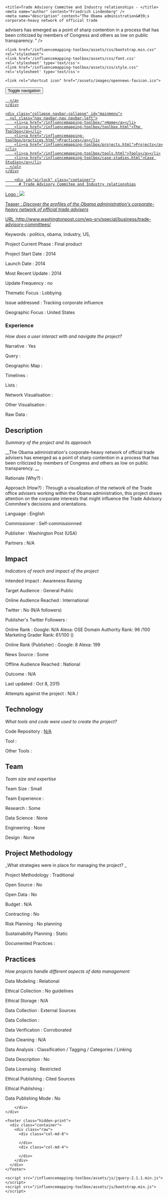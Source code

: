 <!DOCTYPE html>
<html>
  <head>
    <meta charset="utf-8">
    <meta http-equiv="X-UA-Compatible" content="IE=edge,chrome=1">
    <meta name="viewport" content="width=device-width, initial-scale=1.0">

    <title>Trade Advisory Commitee and Industry relationships - </title>
    <meta name="author" content="Friedrich Lindenberg" />
    <meta name="description" content="The Obama administration&#39;s corporate-heavy network of official trade 
advisers has emerged as a point of sharp contention in a process that 
has been criticized by members of Congress and others as low on public 
transparency. " />
    <meta name="keywords" content="" />

    <link href="/influencemapping-toolbox/assets/css/bootstrap.min.css" rel="stylesheet">
    <link href='/influencemapping-toolbox/assets/css/font.css' rel='stylesheet' type='text/css'>
    <link href="/influencemapping-toolbox/assets/css/style.css" rel='stylesheet' type='text/css'>

    <link rel="shortcut icon" href="/assets/images/opennews-favicon.ico">
  </head>
  <body>
    <div id="page">
      <nav class="navbar navbar-default navbar-static-top" role="navigation">
  <div class="container">
    <div class="navbar-header">
      <button type="button" class="navbar-toggle" data-toggle="collapse"
        data-target="#mainmenu">
        <span class="sr-only">Toggle navigation</span>
        <span class="icon-bar"></span>
        <span class="icon-bar"></span>
        <span class="icon-bar"></span>
      </button>
      <a class="navbar-brand" href="/">
        
      </a>
    </div>

    <div class="collapse navbar-collapse" id="mainmenu">
      <ul class="nav navbar-nav navbar-left">
        <li><a href="/influencemapping-toolbox/">Home</a></li>
        <li><a href="/influencemapping-toolbox/toolbox.html">The Toolbox</a></li>
        <li><a href="/influencemapping-toolbox/practices.html">Practices</a></li>
        <li><a href="/influencemapping-toolbox/projects.html">Projects</a></li>
        <li><a href="/influencemapping-toolbox/tools.html">Tools</a></li>
        <li><a href="/influencemapping-toolbox/case-studies.html">Case Studies</a></li>
      </ul>
    </div>
  </div>
</nav>

        <div id="airlock" class="container">
          # Trade Advisory Commitee and Industry relationships

Logo
: ![](N/A)

Teaser
: _Discover the profiles of the Obama administration&#39;s corporate-heavy network of official trade advisers_

URL
:http://www.washingtonpost.com/wp-srv/special/business/trade-advisory-committees/


Keywords
: politics, obama, industry, US, 



Project Current Phase
: Final product

	

Project Start Date
: 2014



Launch Date
: 2014



Most Recent Update
: 2014



Update Frequency
: no



Thematic Focus
: Lobbying



Issue addressed
: Tracking corporate influence



Geographic Focus
: United States


### Experience

_How does a user interact with and navigate the project?_

Narrative
: Yes 

Query
: 

Geographic Map
:  

Timelines
:  

Lists
:  

Network Visualisation
:  

Other Visualisation
:   

Raw Data 
:

## Description

_Summary of the project and its approach_

__The Obama administration&#39;s corporate-heavy network of official trade 
advisers has emerged as a point of sharp contention in a process that 
has been criticized by members of Congress and others as low on public 
transparency. __


Rationale (Why?)
: 



Approach (How?)
: Through a visualization of the network of the Trade office advisers working within the Obama administration, this project draws attention on the corporate interests that might influence the Trade Advisory Commitee&#39;s decisions and orientations.



Language
: English



Commissioner
: Self-commissionned



Publisher
: Washington Post (USA)



Partners
: N/A



## Impact

_Indicators of reach and impact of the project_

Intended Impact
: Awareness Raising



Target Audience
: General Public



Online Audience Reached
: International



Twitter
: No (N/A followers)



Publisher's Twitter Followers
: 



Online Rank
:  Google: N/A   Alexa:   OSE Domain Authority Rank:  96 /100  Marketing Grader Rank: 61/100 ()


Online Rank (Publisher)
:  Google: 8  Alexa: 199



News Source
: Some



Offline Audience Reached
: National



Outcome
: N/A



Last updated
: Oct 8, 2015


Attempts against the project
: N/A  / 


## Technology

_What tools and code were used to create the project?_

Code Repository
: [N/A](N/A)



Tool
: 



Other Tools
: 


## Team

_Team size and expertise_

Team Size
: Small



Team Experience
:  

Research
: Some 

Data Science
: None 

Engineering
:  None

Design
: None


## Project Methodology

_What strategies were in place for managing the project? _

Project Methodology
: Traditional



Open Source
: No



Open Data
: No



Budget
: N/A



Contracting
: No



Risk Planning
: No planning



Sustainability Planning
: Static


Documented Practices
: []() []() []()


## Practices

_How projects handle different aspects of data management_

Data Modeling
: Relational



Ethical Collection
: No guidelines



Ethical Storage
: N/A



Data Collection
: External Sources



Data Collection
: 



Data Verification
: Corroborated



Data Cleaning
: N/A



Data Analysis
: Classification / Tagging / Categories / Linking



Data Description
: No



Data Licensing
: Restricted



Ethical Publishing
: Cited Sources



Ethical Publishing
: 



Data Publishing Mode
: No

        </div>
    </div>

    <footer class="hidden-print">
      <div class="container">
        <div class="row">
          <div class="col-md-8">
            
          </div>
          <div class="col-md-4">
            
          </div>
        </div>
      </div>
    </footer>

    <script src="/influencemapping-toolbox/assets/js/jquery-2.1.1.min.js"></script>
    <script src="/influencemapping-toolbox/assets/js/bootstrap.min.js"></script>
  </body>
</html>
